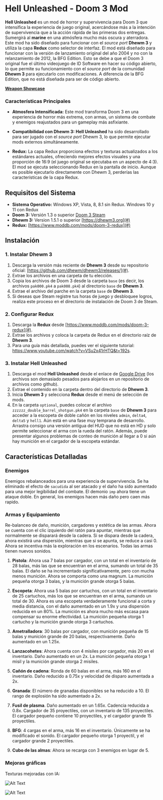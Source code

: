 # Hell Unleashed - Doom 3 Mod

**Hell Unleashed** es un mod de horror y supervivencia para Doom 3 que intensifica la experiencia de juego original, acercándose más a la intención de supervivencia que a la acción rápida de las primeras dos entregas. Sumergirá al **marine** en una atmósfera mucho más oscura y aterradora. Este mod ha sido diseñado para funcionar con el _source port_ **Dhewm 3** y utiliza la capa **Redux** como selector de interfaz. El mod está diseñado para funcionar con la versión de lanzamiento original del año 2004 y no con la relanzamiento de 2012, la BFG Edition. Esto se debe a que el Doom 3 original fue el último videojuego de ID Software en hacer su código abierto, lo que permite su funcionamiento con el _source port_ de la comunidad **Dhewm 3** para ejecutarlo con modificaciones. A diferencia de la BFG Edition, que no está diseñada para ser de código abierto.

**<a href="https://roberrtoia.github.io/Hell-Unleashed/" target="_blank">Weapon Showcase</a>**

### Características Principales

-   **Atmosfera Intensificada:** Este mod transforma Doom 3 en una experiencia de horror más extrema, con armas, un sistema de combate y enemigos reajustados para un gameplay más asfixiante.
    
-   **Compatibilidad con Dhewm 3:** **Hell Unleashed** ha sido desarrollado para ser jugado con el _source port_ Dhewm 3, lo que permite ejecutar mods externos simultáneamente.
    
-   **Redux:** La capa Redux proporciona efectos y texturas actualizados a los estándares actuales, ofreciendo mejores efectos visuales y una proporción de 16:9 (el juego original se ejecutaba en un aspecto de 4:3). El mod se ejecuta seleccionando Redux en la pantalla de inicio. Aunque es posible ejecutarlo directamente con Dhewm 3, perderías las características de la capa Redux.


## Requisitos del Sistema

-   **Sistema Operativo:** Windows XP, Vista, 8, 8.1 sin Redux. Windows 10 y 11 con Redux
-   **Doom 3:** Versión 1.3 o superior [Doom 3 Steam](https://store.steampowered.com/app/208200/DOOM_3/) 
-   **Dhewm 3:** Version 1.5.1 o superior [https://dhewm3.org](#)
-   **Redux:** [https://www.moddb.com/mods/doom-3-redux](#)


## Instalación

### 1. Instalar Dhewm 3

1.  Descarga la versión más reciente de **Dhewm 3** desde su repositorio oficial: [https://github.com/dhewm/dhewm3/releases/](#).
2.  Extrae los archivos en una carpeta de tu elección.
3.  Copia los archivos de Doom 3 desde la carpeta `base` (es decir, los archivos `pak000.pk4` a `pak008.pk4`) al directorio `base` de **Dhewm 3**.
4.  Extrae el archivo del parche en la carpeta `base` de **Dhewm 3**.
5.  Si deseas que Steam registre tus horas de juego y desbloquee logros, realiza este proceso en el directorio de instalación de Doom 3 de Steam.


### 2. Configurar Redux

1.  Descarga la **Redux** desde [https://www.moddb.com/mods/doom-3-redux](#).
2.  Extrae los archivos y coloca la carpeta de Redux en el directorio raíz de **Dhewm 3**.
3.  Para una guía más detallada, puedes ver el siguiente tutorial: https://www.youtube.com/watch?v=VSu2x41rHTQ&t=192s.


### 3. Instalar Hell Unleashed

1.  Descarga el mod **Hell Unleashed** desde el enlace de [Google Drive](https://drive.google.com/drive/folders/1SW7ppMkqu_keK48sNbnJqUiVwNlcCPJ6?usp=sharing) (los archivos son demasiado pesados para alojarlos en un repositorio de archivos como github).
2.  Extrae el contenido en la carpeta dentro del directorio de **Dhewm 3**.
3.  Inicia **Dhewm 3** y selecciona **Redux** desde el menú de selección de mods.
4. En la carpeta `optional`, puedes colocar el archivo `zzzzzz_double_barrel_shotgun.pk4` en la carpeta `base` de **Dhewm 3** para acceder a la escopeta de doble cañón en los niveles `admin`, `delta4`, `delta5` y `hell1`. Aún está en una fase muy temprana de desarrollo. Arrastra consigo una versión antigua del HUD que no está en HD y solo permite seleccionar el arma con la rueda del ratón. Además, puede presentar algunos problemas de conteo de munición al llegar a 0 si aún hay munición en el cargador de la escopeta estándar.


## Características Detalladas

### Enemigos

Enemigos rebalanceados para una experiencia de supervivencia. Se ha eliminado el efecto de `sacudida` al ser atacado y el daño ha sido aumentado para una mejor legibilidad del combate. El demonio `imp` ahora tiene un ataque doble. En general, los enemigos hacen más daño pero caen más rapido.

### Armas y Equipamiento

Re-balanceo de daño, munición, cargadores y estética de las armas. Ahora se cuenta con el clic izquierdo del ratón para apuntar, mientras que normalmente se disparará desde la cadera. Si se dispara desde la cadera, ahora existirá una dispersión, mientras que si se apunta, se reduce a casi 0. Ahora se incentiva más la exploración en los escenarios. Todas las armas tienen nuevos sonidos.

1.  **Pistola**: Ahora usa 7 balas por cargador, con un total en el inventario de 28 balas, más las que se encuentran en el arma, sumando un total de 35 balas. El daño se ha incrementado significativamente, pero con mucha menos munición. Ahora se comporta como una magnum. La munición pequeña otorga 3 balas, y la munición grande otorga 5 balas.

2.  **Escopeta**: Ahora usa 5 balas por cartuchos, con un total en el inventario de 25 cartuchos, más los que se encuentran en el arma, sumando un total de 30. Ahora es una escopeta verdaderamente funcional a corta y media distancia, con el daño aumentado en un 1.9x y una dispersión reducida en un 80%. La munición es ahora mucho más escasa para compensar su enorme efectividad. La munición pequeña otorga 1 cartucho y la munición grande otorga 3 cartuchos.

3.  **Ametralladora**: 30 balas por cargador, con munición pequeña de 15 balas y munición grande de 20 balas, respectivamente. Daño aumentado en un 1.25x.

4. **Lanzacohetes**: Ahora cuenta con 4 misiles por cargador, más 20 en el inventario. Daño aumentado en un 2x. La munición pequeña otorga 1 misil y la munición grande otorga 2 misiles.

5. **Cañón de cadena**: Ronda de 60 balas en el arma, más 160 en el inventario. Daño reducido a 0.75x y velocidad de disparo aumentada a 2x.

6. **Granada**: El número de granadas disponibles se ha reducido a 10. El rango de explosión ha sido aumentado a 2x.

7. **Fusil de plasma**. Daño aumentado en un 1.65x. Cadencia reducida a 0.8x. Cargador de 35 proyectiles, con un inventario de 135 proyectiles. El cargador pequeño contiene 10 proyectiles, y el cargador grande 15 proyectiles.

8. **BFG**: 4 cargas en el arma, más 16 en el inventario. Únicamente se ha modificado el sonido. El cargador pequeño otorga 1 proyectil, y el cargador grande 2 proyectiles.

9. **Cubo de las almas**: Ahora se recarga con 3 enemigos en lugar de 5.


### Mejoras gráficas

Texturas mejoradas con IA:

![Alt Text](https://github.com/RoberrtoIA/Hell-Unleashed/blob/main/Doom%203%20comparasion%201.gif)

![Alt Text](https://github.com/RoberrtoIA/Hell-Unleashed/blob/main/Doom%203%20comparasion%202.gif)
